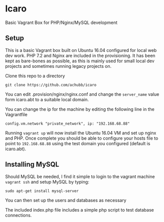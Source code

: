 # Icaro
Basic Vagrant Box for PHP/Nginx/MySQL development

## Setup
This is a basic Vagrant box built on Ubuntu 16.04 configured for local web dev work. PHP 7.2 and Nginx are included in the provisioning. It has been kept as bare-bones as possible, as this is mainly used for small local dev projects and sometimes running legacy projects on. 

Clone this repo to a directory

```
git clone https://github.com/achubb/icaro
```

You can edit .provision/nginx/nginx.conf and change the `server_name` value form icaro.abt to a suitable local domain.

You can change the ip for the machine by editing the following line in the Vagrantfile

```
config.vm.network "private_network", ip: "192.168.68.88"
```

Running `vagrant up` will now install the Ubuntu 16.04 VM and set up nginx and PHP. Once complete you should be able to configure your hosts file to point to `192.168.68.88` using the test domain you configured (default is icaro.abt). 

## Installing MySQL
Should MySQL be needed, I find it simple to login to the vagrant machine `vagrant ssh` and setup MySQL by typing:

```
sudo apt-get install mysql-server
```

You can then set up the users and databases as necessary

The included index.php file includes a simple php script to test database connections. 
